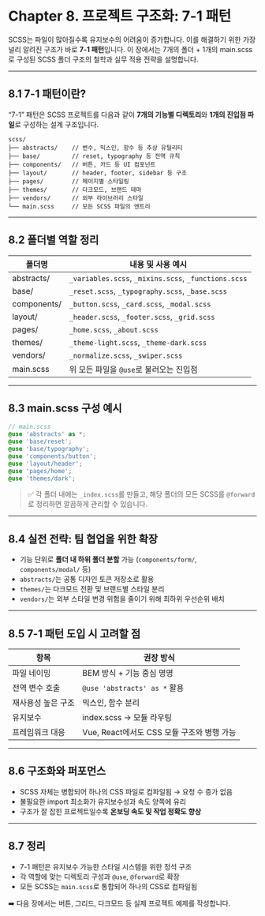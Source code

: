 # Chapter 8. 프로젝트 구조화: 7-1 패턴

SCSS는 파일이 많아질수록 유지보수의 어려움이 증가합니다. 이를 해결하기 위한 가장 널리 알려진 구조가 바로 **7-1 패턴**입니다. 이 장에서는 7개의 폴더 + 1개의 main.scss로 구성된 SCSS 폴더 구조의 철학과 실무 적용 전략을 설명합니다.

---

## 8.1 7-1 패턴이란?

“7-1” 패턴은 SCSS 프로젝트를 다음과 같이 **7개의 기능별 디렉토리**와 **1개의 진입점 파일**로 구성하는 설계 구조입니다.

```
scss/
├── abstracts/    // 변수, 믹스인, 함수 등 추상 유틸리티
├── base/         // reset, typography 등 전역 규칙
├── components/   // 버튼, 카드 등 UI 컴포넌트
├── layout/       // header, footer, sidebar 등 구조
├── pages/        // 페이지별 스타일링
├── themes/       // 다크모드, 브랜드 테마
├── vendors/      // 외부 라이브러리 스타일
└── main.scss     // 모든 SCSS 파일의 엔트리
```

---

## 8.2 폴더별 역할 정리

| 폴더명      | 내용 및 사용 예시 |
|-------------|------------------|
| abstracts/  | `_variables.scss`, `_mixins.scss`, `_functions.scss` |
| base/       | `_reset.scss`, `_typography.scss`, `_base.scss` |
| components/ | `_button.scss`, `_card.scss`, `_modal.scss` |
| layout/     | `_header.scss`, `_footer.scss`, `_grid.scss` |
| pages/      | `_home.scss`, `_about.scss` |
| themes/     | `_theme-light.scss`, `_theme-dark.scss` |
| vendors/    | `_normalize.scss`, `_swiper.scss` |
| main.scss   | 위 모든 파일을 `@use`로 불러오는 진입점 |

---

## 8.3 main.scss 구성 예시

```scss
// main.scss
@use 'abstracts' as *;
@use 'base/reset';
@use 'base/typography';
@use 'components/button';
@use 'layout/header';
@use 'pages/home';
@use 'themes/dark';
```

> ✅ 각 폴더 내에는 `_index.scss`를 만들고, 해당 폴더의 모든 SCSS를 `@forward`로 정리하면 깔끔하게 관리할 수 있습니다.

---

## 8.4 실전 전략: 팀 협업을 위한 확장

- 기능 단위로 **폴더 내 하위 폴더 분할** 가능 (`components/form/`, `components/modal/` 등)
- `abstracts/`는 공통 디자인 토큰 저장소로 활용
- `themes/`는 다크모드 전환 및 브랜드별 스타일 분리
- `vendors/`는 외부 스타일 변경 위험을 줄이기 위해 최하위 우선순위 배치

---

## 8.5 7-1 패턴 도입 시 고려할 점

| 항목            | 권장 방식 |
|-----------------|-----------|
| 파일 네이밍      | BEM 방식 + 기능 중심 명명 |
| 전역 변수 호출   | `@use 'abstracts' as *` 활용 |
| 재사용성 높은 구조 | 믹스인, 함수 분리 |
| 유지보수         | index.scss → 모듈 라우팅 |
| 프레임워크 대응   | Vue, React에서도 CSS 모듈 구조와 병행 가능 |

---

## 8.6 구조화와 퍼포먼스

- SCSS 자체는 병합되어 하나의 CSS 파일로 컴파일됨 → 요청 수 증가 없음
- 불필요한 import 최소화가 유지보수성과 속도 양쪽에 유리
- 구조가 잘 잡힌 프로젝트일수록 **온보딩 속도 및 작업 정확도 향상**

---

## 8.7 정리

- 7-1 패턴은 유지보수 가능한 스타일 시스템을 위한 정석 구조
- 각 역할에 맞는 디렉토리 구성과 `@use`, `@forward`로 확장
- 모든 SCSS는 `main.scss`로 통합되어 하나의 CSS로 컴파일됨

➡️ 다음 장에서는 버튼, 그리드, 다크모드 등 실제 프로젝트 예제를 작성합니다.